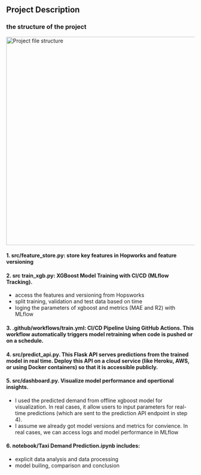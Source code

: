## Project Description

### the structure of the project

<img width="557" alt="Project file structure" src="https://github.com/user-attachments/assets/b634e9fa-ce0c-4508-81f9-66e889c2d2cc" />



#### 1. src/feature_store.py: store key features in Hopworks and feature versioning

#### 2. src train_xgb.py: XGBoost Model Training with CI/CD (MLflow Tracking). 
- access the features and versioning from Hopsworks
- split training, validation and test data based on time
- loging the parameters of xgboost and metrics (MAE and R2) with MLflow
  
#### 3. .github/workflows/train.yml: CI/CD Pipeline Using GitHub Actions. This workflow automatically triggers model retraining when code is pushed or on a schedule.

#### 4. src/predict_api.py. This Flask API serves predictions from the trained model in real time. Deploy this API on a cloud service (like Heroku, AWS, or using Docker containers) so that it is accessible publicly.

#### 5. src/dashboard.py. Visualize model performance and opertional insights. 
- I used the predicted demand from offline xgboost model for visualization. In real cases, it allow users to input parameters for real-time predictions (which are sent to the prediction API endpoint in step 4). 
- I assume we already got model versions and metrics for convience. In real cases, we can access logs and model performance in MLflow

#### 6. notebook/Taxi Demand Prediction.ipynb includes: 
- explicit data analysis and data processing
- model builing, comparison and conclusion 
